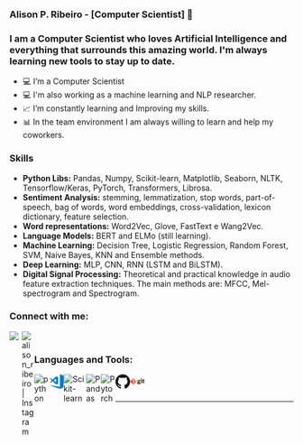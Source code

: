 ### Alison P. Ribeiro - [Computer Scientist] 👋

### I am a Computer Scientist who loves Artificial Intelligence and everything that surrounds this amazing world. I'm always learning new tools to stay up to date.

- 💻 I’m a Computer Scientist
- 💻 I'm also working as a machine learning and NLP researcher.
- 📈 I’m constantly learning and Improving my skills.
- 📊 In the team environment I am always willing to learn and help my coworkers.


### Skills
- **Python Libs:** Pandas, Numpy, Scikit-learn, Matplotlib, Seaborn, NLTK, Tensorflow/Keras, PyTorch, Transformers, Librosa.
- **Sentiment Analysis:** stemming, lemmatization, stop words, part-of-speech, bag of words, word embeddings, cross-validation, lexicon dictionary, feature selection.
- **Word representations:** Word2Vec, Glove, FastText e Wang2Vec.
- **Language Models:** BERT and ELMo (still learning).
- **Machine Learning:** Decision Tree, Logistic Regression, Random Forest, SVM, Naive Bayes, KNN and Ensemble methods.
- **Deep Learning:** MLP, CNN, RNN (LSTM and BiLSTM).
- **Digital Signal Processing:** Theoretical and practical knowledge in audio feature extraction techniques. The main methods are: MFCC, Mel-spectrogram and Spectrogram.

### Connect with me:

[<img align="left"  width="22px" src="https://cdn.jsdelivr.net/npm/simple-icons@3.4.0/icons/linkedin.svg" />](https://www.linkedin.com/in/alison-ribeiro-2b2815147/)

[<img align="left" alt="alison_ribeiro | Instagram" width="22px" src="https://upload.wikimedia.org/wikipedia/commons/5/58/Instagram-Icon.png" />](https://www.instagram.com/alisonpr_/)


<br />

### Languages and Tools:

<img align="left" alt="python" width="26px" src="https://cdn3.iconfinder.com/data/icons/logos-and-brands-adobe/512/267_Python-512.png" />

<img align="left" alt="visual studio code" width="26px" src="https://raw.githubusercontent.com/github/explore/80688e429a7d4ef2fca1e82350fe8e3517d3494d/topics/visual-studio-code/visual-studio-code.png" />

[<img align="left" alt="Scikit-learn" width="40px" src="https://upload.wikimedia.org/wikipedia/commons/0/05/Scikit_learn_logo_small.svg" />](https://scikit-learn.org/stable/)

<img align="left" alt="Pandas" width="26px" src="https://cdn.jsdelivr.net/npm/simple-icons@3.4.0/icons/pandas.svg" />

<img align="left" alt="Pytorch" width="26px" src="https://cdn.jsdelivr.net/npm/simple-icons@3.4.0/icons/pytorch.svg" />

<img align="left" alt="GitHub" width="26px" src="https://raw.githubusercontent.com/github/explore/78df643247d429f6cc873026c0622819ad797942/topics/github/github.png" />

<img align="left" alt="Git" width="26px" src="https://raw.githubusercontent.com/github/explore/80688e429a7d4ef2fca1e82350fe8e3517d3494d/topics/git/git.png" />

<br />
<br />


---
